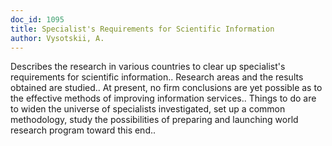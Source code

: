 ```yaml
---
doc_id: 1095
title: Specialist's Requirements for Scientific Information
author: Vysotskii, A.
---
```


Describes the research in various countries to clear up specialist's 
requirements for scientific information.. Research areas and the results 
obtained are studied.. At present, no firm conclusions are yet possible as to 
the effective methods of improving information services.. Things to do are to
widen the universe of specialists investigated, set up a common methodology,
study the possibilities of preparing and launching world research program 
toward this end..